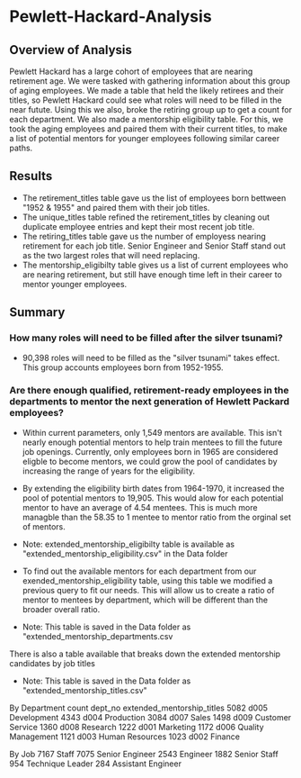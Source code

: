 # Pewlett-Hackard-Analysis
## Overview of Analysis
Pewlett Hackard has a large cohort of employees that are nearing retirement age. We were tasked with gathering information about this group of aging employees. We made a table that held the likely retirees and their titles, so Pewlett Hackard could see what roles will need to be filled in the near futute. Using this we also, broke the retiring group up to get a count for each department. We also made a mentorship eligibility table. For this, we took the aging employees and paired them with their current titles, to make a list of potential mentors for younger employees following similar career paths.
## Results
- The retirement_titles table gave us the list of employees born bettween "1952 & 1955" and paired them with their job titles.
- The unique_titles table refined the retirement_titles by cleaning out duplicate employee entries and kept their most recent job title.
- The retiring_titles table gave us the number of employess nearing retirement for each job title. Senior Engineer and Senior Staff stand out as the two largest roles that will need replacing.
- The mentorship_eligibilty table gives us a list of current employees who are nearing retirement, but still have enough time left in their career to mentor younger employees.
## Summary
### How many roles will need to be filled after the silver tsunami?
- 90,398 roles will need to be filled as the "silver tsunami" takes effect. This group accounts employees born from 1952-1955.

### Are there enough qualified, retirement-ready employees in the departments to mentor the next generation of Hewlett Packard employees?
- Within current parameters, only 1,549 mentors are available. This isn't nearly enough potential mentors to help train mentees to fill the future job openings. Currently, only employees born in 1965 are considered eligble to become mentors, we could grow the pool of candidates by increasing the range of years for the eligibility.

- By extending the eligibility birth dates from 1964-1970, it increased the pool of potential mentors to 19,905. This would alow for each potential mentor to have an average of 4.54 mentees. This is much more managble than the 58.35 to 1 mentee to mentor ratio from the orginal set of mentors. 
- Note: extended_mentorship_eligibilty table is available as "extended_mentorship_eligibility.csv" in the Data folder

- To find out the available mentors for each department from our exended_mentorship_eligibility table, using this table we modified a previous query to fit our needs. This will allow us to create a ratio of mentor to mentees by department, which will be different than the broader overall ratio.
- Note: This table is saved in the Data folder as "extended_mentorship_departments.csv

There is also a table available that breaks down the extended mentorship candidates by job titles
- Note: This table is saved in the Data folder as "extended_mentorship_titles.csv"

By Department
count	dept_no	extended_mentorship_titles
5082	d005	Development
4343	d004	Production
3084	d007	Sales
1498	d009	Customer Service
1360	d008	Research
1222	d001	Marketing
1172	d006	Quality Management
1121	d003	Human Resources
1023	d002	Finance


By Job
7167	Staff
7075	Senior Engineer
2543	Engineer
1882	Senior Staff
954	Technique Leader
284	Assistant Engineer






